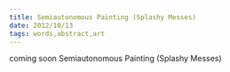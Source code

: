 ```yaml
---
title: Semiautonomous Painting (Splashy Messes)
date: 2012/10/13
tags: words,abstract,art
---
```


coming soon Semiautonomous Painting (Splashy Messes)

